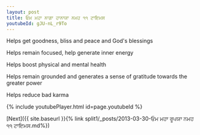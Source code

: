 ```yaml
---
layout: post
title: ਓਮ ਮਹਾ ਨਾਗਾ ਹਾਨਾਯਾ ਨਮਹ ੧੧ ਟਾਇਮਸ
youtubeId: gJU-nL_r9To
---
```

 
 
Helps get goodness, bliss and peace and God's blessings
 
Helps remain focused, help generate inner energy 
 
Helps boost physical and mental health 
 
Helps remain grounded and generates a sense of gratitude towards the greater power 
 
Helps reduce bad karma
 
 
 
 


{% include youtubePlayer.html id=page.youtubeId %}
 
[Next]({{ site.baseurl }}{% link  split1/_posts/2013-03-30-ਓਮ ਮਹਾ ਰੂਪਯਾ ਨਮਹ ੧੧ ਟਾਇਮਸ.md%})
 
